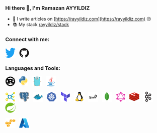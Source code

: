 ### Hi there 👋, I'm Ramazan AYYILDIZ

- 📝 I write articles on [https://rayyildiz.com](https://rayyildiz.com) 😔
- 📚 My stack [rayyildiz/stack](https://stackshare.io/rayyildiz/stack)

### Connect with me:

<p align="left">
<a href="https://X.com/rayyildiz" target="blank"><img align="center" src="icons/twitter.svg" alt="rayyildiz" height="32" /></a> &nbsp;
<a href="https://github.com/rayyildiz" target="blank"><img align="center" src="icons/github.svg" alt="rayyildiz" height="32" /></a> &nbsp;
</p>

### Languages and Tools:

<p align="left"> 
<a href="https://www.rust-lang.org/" target="_blank"><img src="icons/rust.svg" alt="rust"  height="32"/></a> &nbsp;
<a href="https://www.python.org/" target="_blank"><img src="icons/python.svg" alt="python" height="32"/></a> &nbsp;
<a href="https://golang.org" target="_blank"><img src="icons/go.svg" alt="go" height="32"/></a> &nbsp;
<a href="https://www.java.com" target="_blank"><img src="icons/java.svg" alt="java"  height="32"/></a> 
</p>

<p align="left"> 
  
<a href="https://en.wikipedia.org/wiki/Big_data" target="_blank"><img src="icons/bigdata.svg" alt="big data"  height="32"/></a> &nbsp; 
<a href="https://www.postgresql.org" target="_blank"><img src="icons/postgresql.svg" alt="postgresql"  height="32"/></a> &nbsp; 
<a href="https://www.docker.com/" target="_blank"><img src="icons/docker.svg" alt="docker"  height="32"/></a> &nbsp; 
<a href="https://kubernetes.io" target="_blank"><img src="icons/kubernetes.svg" alt="kubernetes"  height="32"/></a> &nbsp;
<a href="https://terraform.io" target="_blank"><img src="icons/terraform.svg" alt="kubernetes"  height="32"/></a> &nbsp; 
<a href="https://www.linux.org/" target="_blank"><img src="icons/linux.svg" alt="linux"  height="32"/></a> &nbsp; 
<a href="https://spark.apache.org/" target="_blank"><img src="icons/spark.svg" alt="apache spark"  height="32"/></a> &nbsp; 
<a href="https://www.mongodb.org" target="_blank"><img src="icons/mongodb.svg" alt="mongodb"  height="32"/></a> &nbsp; 
<a href="https://graphql.org" target="_blank"><img src="icons/graphql.svg" alt="GraphQL"  height="32"/></a> &nbsp;
<a href="https://redis.io" target="_blank"><img src="icons/redis.svg" alt="Redis"  height="32"/></a> &nbsp;
<a href="https://kafka.apache.org/" target="_blank"><img src="icons/apachekafka.svg" alt="kafka" height="32"/></a> &nbsp;
<a href="https://spring.io/" target="_blank"><img src="icons/spring.svg" alt="spring"  height="32"/></a> &nbsp;
</p>


<p align="left"> 
<a href="https://aws.amazon.com/" target="_blank"><img src="icons/aws.svg" alt="aws"  height="32"/></a> &nbsp;
<a href="https://azure.com/" target="_blank"><img src="icons/azure.svg" alt="aws"  height="32"/></a> &nbsp; 
</p>
